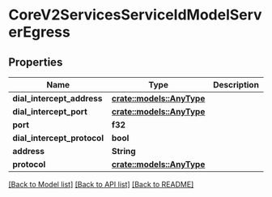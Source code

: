 # CoreV2ServicesServiceIdModelServerEgress

## Properties

Name | Type | Description | Notes
------------ | ------------- | ------------- | -------------
**dial_intercept_address** | [**crate::models::AnyType**](.md) |  | 
**dial_intercept_port** | [**crate::models::AnyType**](.md) |  | 
**port** | **f32** |  | 
**dial_intercept_protocol** | **bool** |  | 
**address** | **String** |  | 
**protocol** | [**crate::models::AnyType**](.md) |  | 

[[Back to Model list]](../README.md#documentation-for-models) [[Back to API list]](../README.md#documentation-for-api-endpoints) [[Back to README]](../README.md)


